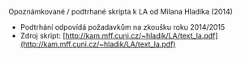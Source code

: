 Opoznámkované / podtrhané skripta k LA od Milana Hladíka (2014)
- Podtrhání odpovídá požadavkům na zkoušku roku 2014/2015
- Zdroj skript: [http://kam.mff.cuni.cz/~hladik/LA/text_la.pdf](http://kam.mff.cuni.cz/~hladik/LA/text_la.pdf)